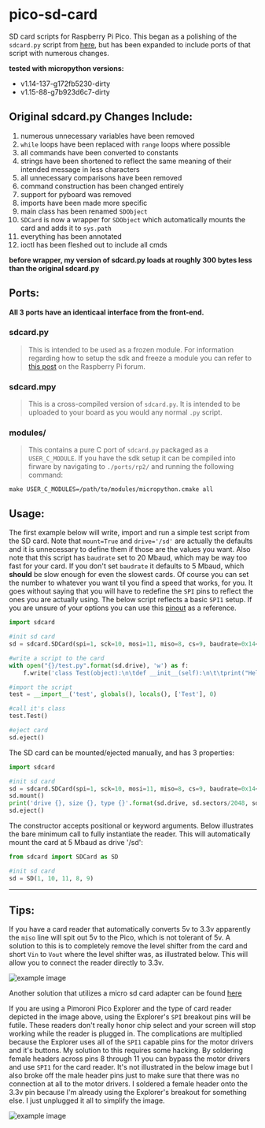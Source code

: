 # pico-sd-card
SD card scripts for Raspberry Pi Pico. This began as a polishing of the `sdcard.py` script from [here](https://github.com/micropython/micropython/blob/a1bc32d8a8fbb09bc04c2ca07b10475f7ddde8c3/drivers/sdcard/sdcard.py), but has been expanded to include ports of that script with numerous changes.

**tested with micropython versions:**
- v1.14-137-g172fb5230-dirty
- v1.15-88-g7b923d6c7-dirty


## Original sdcard.py Changes Include:

1) numerous unnecessary variables have been removed
2) `while` loops have been replaced with `range` loops where possible
3) all commands have been converted to constants
4) strings have been shortened to reflect the same meaning of their intended message in less characters
5) all unnecessary comparisons have been removed
6) command construction has been changed entirely
7) support for pyboard was removed
8) imports have been made more specific
9) main class has been renamed `SDObject`
10) `SDCard` is now a wrapper for `SDObject` which automatically mounts the card and adds it to `sys.path`
11) everything has been annotated
12) ioctl has been fleshed out to include all cmds

**before wrapper, my version of sdcard.py loads at roughly 300 bytes less than the original sdcard.py**


## Ports:

**All 3 ports have an identicaal interface from the front-end.**

### sdcard.py
>This is intended to be used as a frozen module. For information regarding how to setup the sdk and freeze a module you can refer to [this post](https://www.raspberrypi.org/forums/viewtopic.php?f=146&t=306449#p1862108) on the Raspberry Pi forum.


### sdcard.mpy
>This is a cross-compiled version of `sdcard.py`. It is intended to be uploaded to your board as you would any normal `.py` script.


### modules/
>This contains a pure C port of `sdcard.py` packaged as a `USER_C_MODULE`. If you have the sdk setup it can be compiled into firware by navigating to `./ports/rp2/` and running the following command:

`make USER_C_MODULES=/path/to/modules/micropython.cmake all`

## Usage:

The first example below will write, import and run a simple test script from the SD card. Note that `mount=True` and `drive='/sd'` are actually the defaults and it is unnecessary to define them if those are the values you want. Also note that this script has `baudrate` set to 20 Mbaud, which may be way too fast for your card. If you don't set `baudrate` it defaults to 5 Mbaud, which **should** be slow enough for even the slowest cards. Of course you can set the number to whatever you want til you find a speed that works, for you. It goes without saying that you will have to redefine the `SPI` pins to reflect the ones you are actually using. The below script reflects a basic `SPI1` setup. If you are unsure of your options you can use this [pinout](https://hackaday.com/wp-content/uploads/2021/01/pico_pinout.png) as a reference.

```python
import sdcard

#init sd card
sd = sdcard.SDCard(spi=1, sck=10, mosi=11, miso=8, cs=9, baudrate=0x14<<20, mount=True, drive='/sd')

#write a script to the card
with open("{}/test.py".format(sd.drive), 'w') as f:
    f.write('class Test(object):\n\tdef __init__(self):\n\t\tprint("Hello From SD Card")')

#import the script
test = __import__('test', globals(), locals(), ['Test'], 0)

#call it's class
test.Test()

#eject card
sd.eject()
```

The SD card can be mounted/ejected manually, and has 3 properties:
```python
import sdcard

#init sd card
sd = sdcard.SDCard(spi=1, sck=10, mosi=11, miso=8, cs=9, baudrate=0x14<<20, mount=False, drive='/sd')
sd.mount()
print('drive {}, size {}, type {}'.format(sd.drive, sd.sectors/2048, sd.type))
sd.eject()
```
The constructor accepts positional or keyword arguments. Below illustrates the bare minimum call to fully instantiate the reader. This will automatically mount the card at 5 Mbaud as drive '/sd':
```python
from sdcard import SDCard as SD

#init sd card
sd = SD(1, 10, 11, 8, 9)
```
- - - - 

## Tips:

If you have a card reader that automatically converts 5v to 3.3v apparently the `miso` line will spit out 5v to the Pico, which is not tolerant of 5v. A solution to this is to completely remove the level shifter from the card and short `Vin` to `Vout` where the level shifter was, as illustrated below. This will allow you to connect the reader directly to 3.3v.

![example image](https://i.imgur.com/cGMl2l3.jpg "level shifter removed and shorted")

Another solution that utilizes a micro sd card adapter can be found [here](https://www.raspberrypi.org/forums/viewtopic.php?f=146&t=307275#p1838662)

If you are using a Pimoroni Pico Explorer and the type of card reader depicted in the image above, using the Explorer's `SPI` breakout pins will be futile. These readers don't really honor chip select and your screen will stop working while the reader is plugged in. The complications are multiplied because the Explorer uses all of the `SPI1` capable pins for the motor drivers and it's buttons. My solution to this requires some hacking. By soldering female headers across pins 8 through 11 you can bypass the motor drivers and use `SPI1` for the card reader. It's not illustrated in the below image but I also broke off the male header pins just to make sure that there was no connection at all to the motor drivers. I soldered a female header onto the 3.3v pin because I'm already using the Explorer's breakout for something else. I just unplugged it all to simplify the image.

![example image](https://i.imgur.com/YR19ubJ.jpg "hacked")
